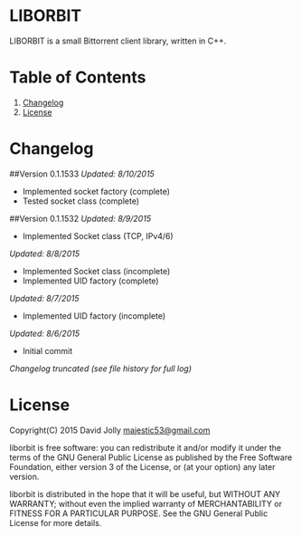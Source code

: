 LIBORBIT
========

LIBORBIT is a small Bittorrent client library, written in C++.

Table of Contents
=================

1. [Changelog](https://github.com/majestic53/libbt#changelog)
2. [License](https://github.com/majestic53/libbt#license)

Changelog
=========

##Version 0.1.1533
*Updated: 8/10/2015*

* Implemented socket factory (complete)
* Tested socket class (complete)

##Version 0.1.1532
*Updated: 8/9/2015*

* Implemented Socket class (TCP, IPv4/6)

*Updated: 8/8/2015*

* Implemented Socket class (incomplete)
* Implemented UID factory (complete)

*Updated: 8/7/2015*

* Implemented UID factory (incomplete)

*Updated: 8/6/2015*

* Initial commit

*Changelog truncated (see file history for full log)*

License
=======

Copyright(C) 2015 David Jolly <majestic53@gmail.com>

liborbit is free software: you can redistribute it and/or modify
it under the terms of the GNU General Public License as published by
the Free Software Foundation, either version 3 of the License, or
(at your option) any later version.

liborbit is distributed in the hope that it will be useful,
but WITHOUT ANY WARRANTY; without even the implied warranty of
MERCHANTABILITY or FITNESS FOR A PARTICULAR PURPOSE.  See the
GNU General Public License for more details.
